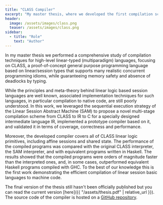 ```yaml
---
title: "CLASS Compiler"
excerpt: "My master thesis, where we developed the first compilation scheme for a session-based linear language."
header:
  image: /assets/images/class.png
  teaser: /assets/images/class.png
sidebar:
  - title: "Role"
    text: "Author"
---
```


In my master thesis we performed a comprehensive study of compilation techniques for high-level linear-typed (multiparadigm) languages, focusing on CLASS, a proof-of-concept general purpose programming language based on linear/session types that supports many realistic concurrent programming idioms, while guaranteeing memory safety and absence of deadlocks by typing.

While the principles and meta-theory behind linear logic based session languages are well known, associated implementation techniques for such languages, in particular compilation to native code, are still poorly understood. In this work, we leveraged the sequential execution strategy of the Linear Session Abstract Machine (SAM) to propose a novel multi-stage compilation scheme from CLASS to IR to C for a specially designed intermediate language IR, implemented a prototype compiler based on it, and validated it in terms of coverage, correctness and performance.

Moreover, the developed compiler covers all of CLASS linear logic primitives, including affine sessions and shared state. The performance of the compiled programs was compared with the original CLASS interpreter, the SAM interpreter, and with equivalent programs written in Haskell. The results showed that the compiled programs were orders of magnitude faster than the interpreted ones, and, in some cases, outperformed equivalent Haskell programs compiled with GHC. To the best of our knowledge this is the first work demonstrating the efficient compilation of linear session basic languages to machine code.

The final version of the thesis still hasn't been officially published but you can read the current version [here]({{ "/assets/thesis.pdf" | relative_url }}). The source code of the compiler is hosted on a [GitHub repository](https://github.com/RiscadoA/class).
